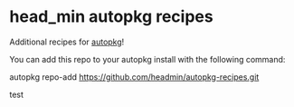 head_min autopkg recipes
=======

Additional recipes for [autopkg](https://github.com/autopkg/autopkg/)!

You can add this repo to your autopkg install with the following command:

autopkg repo-add https://github.com/headmin/autopkg-recipes.git


test
